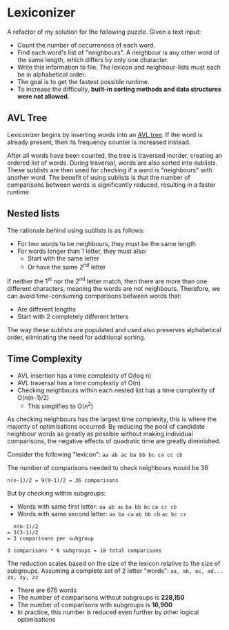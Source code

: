 # Lexiconizer
A refactor of my solution for the following puzzle. Given a text input:
- Count the number of occurrences of each word.
- Find each word's list of "neighbours". A neighbour is any other word of the same length, which differs by only one character.
- Write this information to file. The lexicon and neighbour-lists must each be in alphabetical order.
- The goal is to get the fastest possible runtime.
- To increase the difficulty, **built-in sorting methods and data structures were not allowed.**

## AVL Tree
Lexiconizer begins by inserting words into an [AVL tree](https://en.wikipedia.org/wiki/AVL_tree). If the word is already present, then its frequency counter is increased instead.

After all words have been counted, the tree is traversed inorder, creating an ordered list of words. During traversal, words are also sorted into sublists. These sublists are then used for checking if a word is "neighbours" with another word. The benefit of using sublists is that the number of comparisons between words is significantly reduced, resulting in a faster runtime.

## Nested lists
The rationale behind using sublists is as follows:

- For two words to be neighbours, they must be the same length
- For words longer than 1 letter, they must also:
    - Start with the same letter
    - Or have the same 2<sup>nd</sup> letter

If neither the 1<sup>st</sup> nor the 2<sup>nd</sup> letter match, then there are more than one different characters, meaning the words are not neighbours. Therefore, we can avoid time-consuming comparisons between words that:

- Are different lengths
- Start with 2 completely different letters

The way these sublists are populated and used also preserves alphabetical order, eliminating the need for additional sorting.

## Time Complexity
- AVL insertion has a time complexity of O(log n)
- AVL traversal has a time complexity of O(n)
- Checking neighbours within each nested list has a time complexity of O(n(n-1)/2)
    - This simplifies to O(n<sup>2</sup>)

As checking neighbours has the largest time complexity, this is where the majority of optimisations occurred. By reducing the pool of candidate neighbour words as greatly as possible without making individual comparisons, the negative effects of quadratic time are greatly diminished.

Consider the following "lexicon":
`aa ab ac ba bb bc ca cc cb`

The number of comparisons needed to check neighbours would be 36
```
n(n-1)/2 = 9(9-1)/2 = 36 comparisons
```
But by checking within subgroups:
- Words with same first letter: `aa ab ac` `ba bb bc` `ca cc cb`
- Words with same second letter: `aa ba ca` `ab bb cb` `ac bc cc`

```
  n(n-1)/2
= 3(3-1)/2
= 3 comparisons per subgroup

3 comparisons * 6 subgroups = 18 total comparisons
```

<!-- Pick a larger number of words for a more interesting result. e.g. all 3 letter words -->
The reduction scales based on the size of the lexicon relative to the size of subgroups. Assuming a complete set of 2 letter "words": `aa, ab, ac, ad... zx, zy, zz`
- There are 676 words
- The number of comparisons without subgroups is **228,150**
- The number of comparisons with subgroups is **16,900**
- In practice, this number is reduced even further by other logical optimisations
